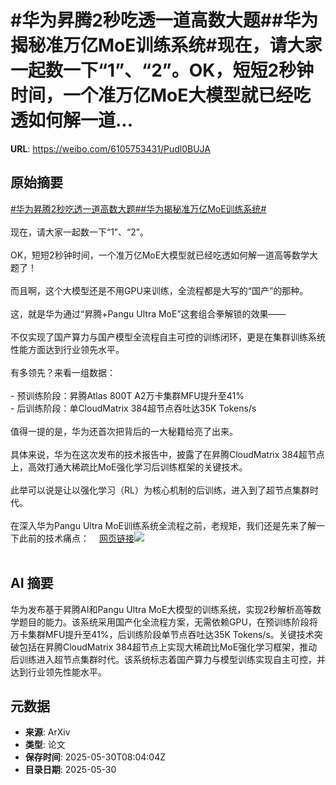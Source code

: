 # #华为昇腾2秒吃透一道高数大题##华为揭秘准万亿MoE训练系统#现在，请大家一起数一下“1”、“2”。OK，短短2秒钟时间，一个准万亿MoE大模型就已经吃透如何解一道...

**URL**: https://weibo.com/6105753431/Pudl0BUJA

## 原始摘要

<a href="https://m.weibo.cn/search?containerid=231522type%3D1%26t%3D10%26q%3D%23%E5%8D%8E%E4%B8%BA%E6%98%87%E8%85%BE2%E7%A7%92%E5%90%83%E9%80%8F%E4%B8%80%E9%81%93%E9%AB%98%E6%95%B0%E5%A4%A7%E9%A2%98%23&amp;extparam=%23%E5%8D%8E%E4%B8%BA%E6%98%87%E8%85%BE2%E7%A7%92%E5%90%83%E9%80%8F%E4%B8%80%E9%81%93%E9%AB%98%E6%95%B0%E5%A4%A7%E9%A2%98%23" data-hide=""><span class="surl-text">#华为昇腾2秒吃透一道高数大题#</span></a><a href="https://m.weibo.cn/search?containerid=231522type%3D1%26t%3D10%26q%3D%23%E5%8D%8E%E4%B8%BA%E6%8F%AD%E7%A7%98%E5%87%86%E4%B8%87%E4%BA%BFMoE%E8%AE%AD%E7%BB%83%E7%B3%BB%E7%BB%9F%23&amp;extparam=%23%E5%8D%8E%E4%B8%BA%E6%8F%AD%E7%A7%98%E5%87%86%E4%B8%87%E4%BA%BFMoE%E8%AE%AD%E7%BB%83%E7%B3%BB%E7%BB%9F%23" data-hide=""><span class="surl-text">#华为揭秘准万亿MoE训练系统#</span></a><br><br>现在，请大家一起数一下“1”、“2”。<br><br>OK，短短2秒钟时间，一个准万亿MoE大模型就已经吃透如何解一道高等数学大题了！<br><br>而且啊，这个大模型还是不用GPU来训练，全流程都是大写的“国产”的那种。<br><br>这，就是华为通过“昇腾+Pangu Ultra MoE”这套组合拳解锁的效果——<br><br>不仅实现了国产算力与国产模型全流程自主可控的训练闭环，更是在集群训练系统性能方面达到行业领先水平。<br><br>有多领先？来看一组数据：<br><br>- 预训练阶段：昇腾Atlas 800T A2万卡集群MFU提升至41%<br>- 后训练阶段：单CloudMatrix 384超节点吞吐达35K Tokens/s<br><br>值得一提的是，华为还首次把背后的一大秘籍给亮了出来。<br><br>具体来说，华为在这次发布的技术报告中，披露了在昇腾CloudMatrix 384超节点上，高效打通大稀疏比MoE强化学习后训练框架的关键技术。<br><br>此举可以说是让以强化学习（RL）为核心机制的后训练，进入到了超节点集群时代。<br><br>在深入华为Pangu Ultra MoE训练系统全流程之前，老规矩，我们还是先来了解一下此前的技术痛点：<a href="https://weibo.cn/sinaurl?u=https%3A%2F%2Fmp.weixin.qq.com%2Fs%2FEnKbKpq8YAcqGnYJ7K9Bdg" data-hide=""><span class="url-icon"><img style="width: 1rem;height: 1rem" src="https://h5.sinaimg.cn/upload/2015/09/25/3/timeline_card_small_web_default.png" referrerpolicy="no-referrer"></span><span class="surl-text">网页链接</span></a><img style="" src="https://tvax2.sinaimg.cn/large/006Fd7o3gy1i1xicdzbn7j30u00glgvv.jpg" referrerpolicy="no-referrer"><br><br>

## AI 摘要

华为发布基于昇腾AI和Pangu Ultra MoE大模型的训练系统，实现2秒解析高等数学题目的能力。该系统采用国产化全流程方案，无需依赖GPU，在预训练阶段将万卡集群MFU提升至41%，后训练阶段单节点吞吐达35K Tokens/s。关键技术突破包括在昇腾CloudMatrix 384超节点上实现大稀疏比MoE强化学习框架，推动后训练进入超节点集群时代。该系统标志着国产算力与模型训练实现自主可控，并达到行业领先性能水平。

## 元数据

- **来源**: ArXiv
- **类型**: 论文
- **保存时间**: 2025-05-30T08:04:04Z
- **目录日期**: 2025-05-30

